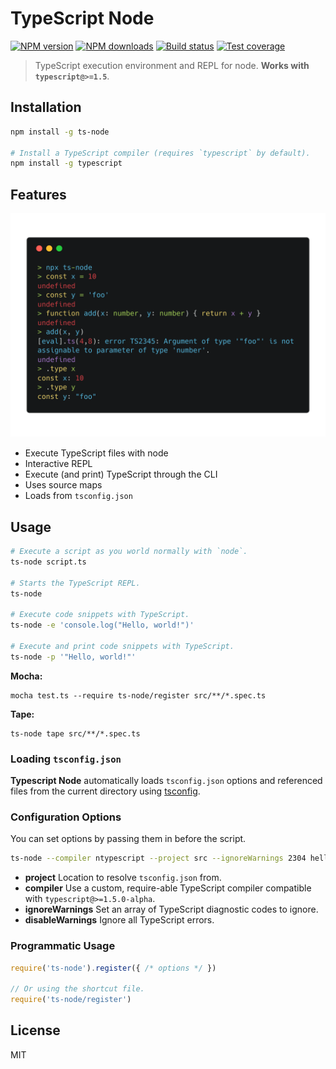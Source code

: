 # TypeScript Node

[![NPM version][npm-image]][npm-url]
[![NPM downloads][downloads-image]][downloads-url]
[![Build status][travis-image]][travis-url]
[![Test coverage][coveralls-image]][coveralls-url]

> TypeScript execution environment and REPL for node. **Works with `typescript@>=1.5`**.

## Installation

```sh
npm install -g ts-node

# Install a TypeScript compiler (requires `typescript` by default).
npm install -g typescript
```

## Features

![TypeScript REPL](https://github.com/TypeStrong/ts-node/raw/master/screenshot.png)

* Execute TypeScript files with node
* Interactive REPL
* Execute (and print) TypeScript through the CLI
* Uses source maps
* Loads from `tsconfig.json`

## Usage

```sh
# Execute a script as you world normally with `node`.
ts-node script.ts

# Starts the TypeScript REPL.
ts-node

# Execute code snippets with TypeScript.
ts-node -e 'console.log("Hello, world!")'

# Execute and print code snippets with TypeScript.
ts-node -p '"Hello, world!"'
```

**Mocha:**

```
mocha test.ts --require ts-node/register src/**/*.spec.ts
```

**Tape:**

```
ts-node tape src/**/*.spec.ts
```

### Loading `tsconfig.json`

**Typescript Node** automatically loads `tsconfig.json` options and referenced files from the current directory using [tsconfig](https://github.com/TypeStrong/tsconfig).

### Configuration Options

You can set options by passing them in before the script.

```sh
ts-node --compiler ntypescript --project src --ignoreWarnings 2304 hello-world.ts
```

* **project** Location to resolve `tsconfig.json` from.
* **compiler** Use a custom, require-able TypeScript compiler compatible with `typescript@>=1.5.0-alpha`.
* **ignoreWarnings** Set an array of TypeScript diagnostic codes to ignore.
* **disableWarnings** Ignore all TypeScript errors.

### Programmatic Usage

```js
require('ts-node').register({ /* options */ })

// Or using the shortcut file.
require('ts-node/register')
```

## License

MIT

[npm-image]: https://img.shields.io/npm/v/ts-node.svg?style=flat
[npm-url]: https://npmjs.org/package/ts-node
[downloads-image]: https://img.shields.io/npm/dm/ts-node.svg?style=flat
[downloads-url]: https://npmjs.org/package/ts-node
[travis-image]: https://img.shields.io/travis/TypeStrong/ts-node.svg?style=flat
[travis-url]: https://travis-ci.org/TypeStrong/ts-node
[coveralls-image]: https://img.shields.io/coveralls/TypeStrong/ts-node.svg?style=flat
[coveralls-url]: https://coveralls.io/r/TypeStrong/ts-node?branch=master

